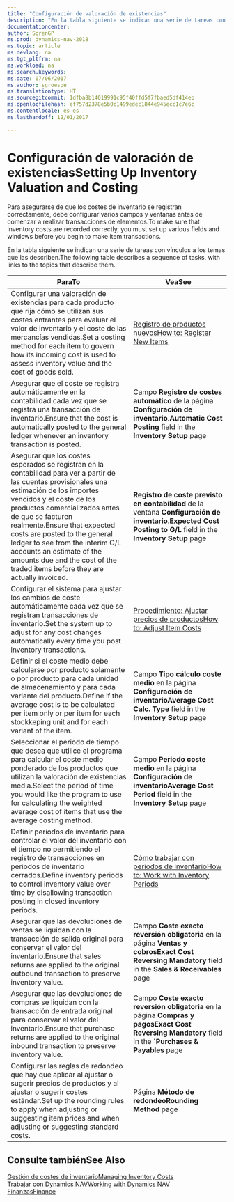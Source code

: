 ```yaml
---
title: "Configuración de valoración de existencias"
description: "En la tabla siguiente se indican una serie de tareas con vínculos a los temas que las describen."
documentationcenter: 
author: SorenGP
ms.prod: dynamics-nav-2018
ms.topic: article
ms.devlang: na
ms.tgt_pltfrm: na
ms.workload: na
ms.search.keywords: 
ms.date: 07/06/2017
ms.author: sgroespe
ms.translationtype: HT
ms.sourcegitcommit: 1dfba8b14019991c95f40ffd5f7fbaed5df414eb
ms.openlocfilehash: ef757d2378e5b0c1499edec1844e945ecc1c7e6c
ms.contentlocale: es-es
ms.lasthandoff: 12/01/2017

---
```

# <a name="setting-up-inventory-valuation-and-costing"></a><span data-ttu-id="6ef80-103">Configuración de valoración de existencias</span><span class="sxs-lookup"><span data-stu-id="6ef80-103">Setting Up Inventory Valuation and Costing</span></span>
<span data-ttu-id="6ef80-104">Para asegurarse de que los costes de inventario se registran correctamente, debe configurar varios campos y ventanas antes de comenzar a realizar transacciones de elementos.</span><span class="sxs-lookup"><span data-stu-id="6ef80-104">To make sure that inventory costs are recorded correctly, you must set up various fields and windows before you begin to make item transactions.</span></span>

<span data-ttu-id="6ef80-105">En la tabla siguiente se indican una serie de tareas con vínculos a los temas que las describen.</span><span class="sxs-lookup"><span data-stu-id="6ef80-105">The following table describes a sequence of tasks, with links to the topics that describe them.</span></span>

|<span data-ttu-id="6ef80-106">**Para**</span><span class="sxs-lookup"><span data-stu-id="6ef80-106">**To**</span></span>|<span data-ttu-id="6ef80-107">**Vea**</span><span class="sxs-lookup"><span data-stu-id="6ef80-107">**See**</span></span>|  
|------------|-------------|  
|<span data-ttu-id="6ef80-108">Configurar una valoración de existencias para cada producto que rija cómo se utilizan sus costes entrantes para evaluar el valor de inventario y el coste de las mercancías vendidas.</span><span class="sxs-lookup"><span data-stu-id="6ef80-108">Set a costing method for each item to govern how its incoming cost is used to assess inventory value and the cost of goods sold.</span></span>|[<span data-ttu-id="6ef80-109">Registro de productos nuevos</span><span class="sxs-lookup"><span data-stu-id="6ef80-109">How to: Register New Items</span></span>](inventory-how-register-new-items.md)|  
|<span data-ttu-id="6ef80-110">Asegurar que el coste se registra automáticamente en la contabilidad cada vez que se registra una transacción de inventario.</span><span class="sxs-lookup"><span data-stu-id="6ef80-110">Ensure that the cost is automatically posted to the general ledger whenever an inventory transaction is posted.</span></span>|<span data-ttu-id="6ef80-111">Campo **Registro de costes automático** de la página **Configuración de inventario**.</span><span class="sxs-lookup"><span data-stu-id="6ef80-111">**Automatic Cost Posting** field in the **Inventory Setup** page</span></span>|  
|<span data-ttu-id="6ef80-112">Asegurar que los costes esperados se registran en la contabilidad para ver a partir de las cuentas provisionales una estimación de los importes vencidos y el coste de los productos comercializados antes de que se facturen realmente.</span><span class="sxs-lookup"><span data-stu-id="6ef80-112">Ensure that expected costs are posted to the general ledger to see from the interim G/L accounts an estimate of the amounts due and the cost of the traded items before they are actually invoiced.</span></span>|<span data-ttu-id="6ef80-113">**Registro de coste previsto en contabilidad** de la ventana **Configuración de inventario**.</span><span class="sxs-lookup"><span data-stu-id="6ef80-113">**Expected Cost Posting to G/L** field in the **Inventory Setup** page</span></span>|  
|<span data-ttu-id="6ef80-114">Configurar el sistema para ajustar los cambios de coste automáticamente cada vez que se registran transacciones de inventario.</span><span class="sxs-lookup"><span data-stu-id="6ef80-114">Set the system up to adjust for any cost changes automatically every time you post inventory transactions.</span></span>|[<span data-ttu-id="6ef80-115">Procedimiento: Ajustar precios de productos</span><span class="sxs-lookup"><span data-stu-id="6ef80-115">How to: Adjust Item Costs</span></span>](inventory-how-adjust-item-costs.md)|  
|<span data-ttu-id="6ef80-116">Definir si el coste medio debe calcularse por producto solamente o por producto para cada unidad de almacenamiento y para cada variante del producto.</span><span class="sxs-lookup"><span data-stu-id="6ef80-116">Define if the average cost is to be calculated per item only or per item for each stockkeping unit and for each variant of the item.</span></span>|<span data-ttu-id="6ef80-117">Campo **Tipo cálculo coste medio** en la página **Configuración de inventario**</span><span class="sxs-lookup"><span data-stu-id="6ef80-117">**Average Cost Calc. Type** field in the **Inventory Setup** page</span></span>|  
|<span data-ttu-id="6ef80-118">Seleccionar el periodo de tiempo que desea que utilice el programa para calcular el coste medio ponderado de los productos que utilizan la valoración de existencias media.</span><span class="sxs-lookup"><span data-stu-id="6ef80-118">Select the period of time you would like the program to use for calculating the weighted average cost of items that use the average costing method.</span></span>|<span data-ttu-id="6ef80-119">Campo **Periodo coste medio** en la página **Configuración de inventario**</span><span class="sxs-lookup"><span data-stu-id="6ef80-119">**Average Cost Period** field in the **Inventory Setup** page</span></span>|  
|<span data-ttu-id="6ef80-120">Definir periodos de inventario para controlar el valor del inventario con el tiempo no permitiendo el registro de transacciones en periodos de inventario cerrados.</span><span class="sxs-lookup"><span data-stu-id="6ef80-120">Define inventory periods to control inventory value over time by disallowing transaction posting in closed inventory periods.</span></span>|[<span data-ttu-id="6ef80-121">Cómo trabajar con periodos de inventario</span><span class="sxs-lookup"><span data-stu-id="6ef80-121">How to: Work with Inventory Periods</span></span>](finance-how-to-work-with-inventory-periods.md)|  
|<span data-ttu-id="6ef80-122">Asegurar que las devoluciones de ventas se liquidan con la transacción de salida original para conservar el valor del inventario.</span><span class="sxs-lookup"><span data-stu-id="6ef80-122">Ensure that sales returns are applied to the original outbound transaction to preserve inventory value.</span></span>|<span data-ttu-id="6ef80-123">Campo **Coste exacto reversión obligatoria** en la página **Ventas y cobros**</span><span class="sxs-lookup"><span data-stu-id="6ef80-123">**Exact Cost Reversing Mandatory** field in the **Sales & Receivables** page</span></span>|  
|<span data-ttu-id="6ef80-124">Asegurar que las devoluciones de compras se liquidan con la transacción de entrada original para conservar el valor del inventario.</span><span class="sxs-lookup"><span data-stu-id="6ef80-124">Ensure that purchase returns are applied to the original inbound transaction to preserve inventory value.</span></span>|<span data-ttu-id="6ef80-125">Campo **Coste exacto reversión obligatoria** en la página **Compras y pagos**</span><span class="sxs-lookup"><span data-stu-id="6ef80-125">**Exact Cost Reversing Mandatory** field in the **´Purchases & Payables** page</span></span>|
|<span data-ttu-id="6ef80-126">Configurar las reglas de redondeo que hay que aplicar al ajustar o sugerir precios de productos y al ajustar o sugerir costes estándar.</span><span class="sxs-lookup"><span data-stu-id="6ef80-126">Set up the rounding rules to apply when adjusting or suggesting item prices and when adjusting or suggesting standard costs.</span></span>|<span data-ttu-id="6ef80-127">Página **Método de redondeo**</span><span class="sxs-lookup"><span data-stu-id="6ef80-127">**Rounding Method** page</span></span>|  

## <a name="see-also"></a><span data-ttu-id="6ef80-128">Consulte también</span><span class="sxs-lookup"><span data-stu-id="6ef80-128">See Also</span></span>  
[<span data-ttu-id="6ef80-129">Gestión de costes de inventario</span><span class="sxs-lookup"><span data-stu-id="6ef80-129">Managing Inventory Costs</span></span>](finance-manage-inventory-costs.md)  
[<span data-ttu-id="6ef80-130">Trabajar con Dynamics NAV</span><span class="sxs-lookup"><span data-stu-id="6ef80-130">Working with Dynamics NAV</span></span>](ui-work-product.md)  
[<span data-ttu-id="6ef80-131">Finanzas</span><span class="sxs-lookup"><span data-stu-id="6ef80-131">Finance</span></span>](finance.md)  

